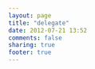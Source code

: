 ```yaml
---
layout: page
title: "delegate"
date: 2012-07-21 13:52
comments: false
sharing: true
footer: true
---
```

